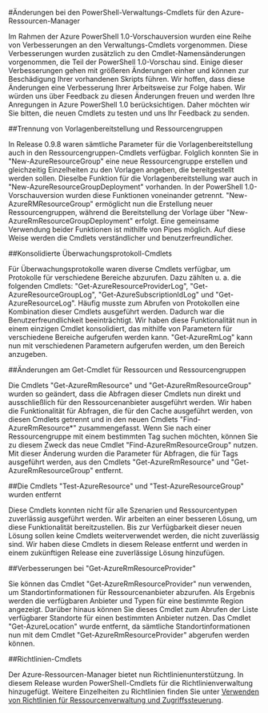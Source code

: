 <properties
	pageTitle="Ressourcen-Manager-Änderungen in der Azure PowerShell 1.0-Vorschau | Microsoft Azure"
	description="Beschreibt die Änderungen bei den Ressourcen-Manager-Cmdlets, die für die Azure PowerShell 1.0-Vorschau vorgenommen wurden."
	services="azure-resource-manager"
	documentationCenter="na"
	authors="ravbhatnagar"
	manager="ryjones"
	editor=""/>

<tags
	ms.service="azure-resource-manager"
	ms.devlang="na"
	ms.topic="article"
	ms.tgt_pltfrm="powershell"
	ms.workload="na"
	ms.date="10/09/2015"
	ms.author="gauravbh;tomfitz"/>

#Änderungen bei den PowerShell-Verwaltungs-Cmdlets für den Azure-Ressourcen-Manager

Im Rahmen der Azure PowerShell 1.0-Vorschauversion wurden eine Reihe von Verbesserungen an den Verwaltungs-Cmdlets vorgenommen. Diese Verbesserungen wurden zusätzlich zu den Cmdlet-Namensänderungen vorgenommen, die Teil der PowerShell 1.0-Vorschau sind. Einige dieser Verbesserungen gehen mit größeren Änderungen einher und können zur Beschädigung Ihrer vorhandenen Skripts führen. Wir hoffen, dass diese Änderungen eine Verbesserung Ihrer Arbeitsweise zur Folge haben. Wir würden uns über Feedback zu diesen Änderungen freuen und werden Ihre Anregungen in Azure PowerShell 1.0 berücksichtigen. Daher möchten wir Sie bitten, die neuen Cmdlets zu testen und uns Ihr Feedback zu senden.

##Trennung von Vorlagenbereitstellung und Ressourcengruppen

In Release 0.9.8 waren sämtliche Parameter für die Vorlagenbereitstellung auch in den Ressourcengruppen-Cmdlets verfügbar. Folglich konnten Sie in "New-AzureResourceGroup" eine neue Ressourcengruppe erstellen und gleichzeitig Einzelheiten zu den Vorlagen angeben, die bereitgestellt werden sollen. Dieselbe Funktion für die Vorlagenbereitstellung war auch in "New-AzureResourceGroupDeployment" vorhanden. In der PowerShell 1.0-Vorschauversion wurden diese Funktionen voneinander getrennt. "New-AzureRMResourceGroup" ermöglicht nun die Erstellung neuer Ressourcengruppen, während die Bereitstellung der Vorlage über "New-AzureRmResourceGroupDeployment" erfolgt. Eine gemeinsame Verwendung beider Funktionen ist mithilfe von Pipes möglich. Auf diese Weise werden die Cmdlets verständlicher und benutzerfreundlicher.

##Konsolidierte Überwachungsprotokoll-Cmdlets

Für Überwachungsprotokolle waren diverse Cmdlets verfügbar, um Protokolle für verschiedene Bereiche abzurufen. Dazu zählten u. a. die folgenden Cmdlets: "Get-AzureResourceProviderLog", "Get-AzureResourceGroupLog", "Get-AzureSubscriptionIdLog" und "Get-AzureResourceLog". Häufig musste zum Abrufen von Protokollen eine Kombination dieser Cmdlets ausgeführt werden. Dadurch war die Benutzerfreundlichkeit beeinträchtigt. Wir haben diese Funktionalität nun in einem einzigen Cmdlet konsolidiert, das mithilfe von Parametern für verschiedene Bereiche aufgerufen werden kann. "Get-AzureRmLog" kann nun mit verschiedenen Parametern aufgerufen werden, um den Bereich anzugeben.

##Änderungen am Get-Cmdlet für Ressourcen und Ressourcengruppen

Die Cmdlets "Get-AzureRmResource" und "Get-AzureRmResourceGroup" wurden so geändert, dass die Abfragen dieser Cmdlets nun direkt und ausschließlich für den Ressourcenanbieter ausgeführt werden. Wir haben die Funktionalität für Abfragen, die für den Cache ausgeführt werden, von diesen Cmdlets getrennt und in den neuen Cmdlets "Find-AzureRmResource*" zusammengefasst. Wenn Sie nach einer Ressourcengruppe mit einem bestimmten Tag suchen möchten, können Sie zu diesem Zweck das neue Cmdlet "Find-AzureRmResourceGroup" nutzen. Mit dieser Änderung wurden die Parameter für Abfragen, die für Tags ausgeführt werden, aus den Cmdlets "Get-AzureRmResource" und "Get-AzureRmResourceGroup" entfernt.

##Die Cmdlets "Test-AzureResource" und "Test-AzureResourceGroup" wurden entfernt

Diese Cmdlets konnten nicht für alle Szenarien und Ressourcentypen zuverlässig ausgeführt werden. Wir arbeiten an einer besseren Lösung, um diese Funktionalität bereitzustellen. Bis zur Verfügbarkeit dieser neuen Lösung sollen keine Cmdlets weiterverwendet werden, die nicht zuverlässig sind. Wir haben diese Cmdlets in diesem Release entfernt und werden in einem zukünftigen Release eine zuverlässige Lösung hinzufügen.

##Verbesserungen bei "Get-AzureRmResourceProvider"

Sie können das Cmdlet "Get-AzureRmResourceProvider" nun verwenden, um Standortinformationen für Ressourcenanbieter abzurufen. Als Ergebnis werden die verfügbaren Anbieter und Typen für eine bestimmte Region angezeigt. Darüber hinaus können Sie dieses Cmdlet zum Abrufen der Liste verfügbarer Standorte für einen bestimmten Anbieter nutzen. Das Cmdlet "Get-AzureLocation" wurde entfernt, da sämtliche Standortinformationen nun mit dem Cmdlet "Get-AzureRmResourceProvider" abgerufen werden können.

##Richtlinien-Cmdlets

Der Azure-Ressourcen-Manager bietet nun Richtlinienunterstützung. In diesem Release wurden PowerShell-Cmdlets für die Richtlinienverwaltung hinzugefügt. Weitere Einzelheiten zu Richtlinien finden Sie unter [Verwenden von Richtlinien für Ressourcenverwaltung und Zugriffssteuerung](resource-manager-policy.md).

<!---HONumber=Oct15_HO3-->